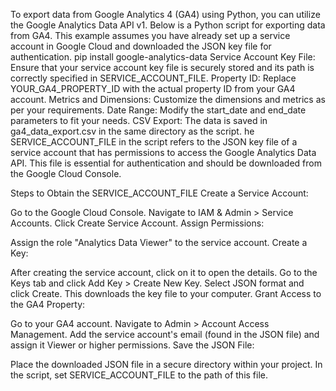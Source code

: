 To export data from Google Analytics 4 (GA4) using Python, you can utilize the Google Analytics Data API v1. Below is a Python script for exporting data from GA4. This example assumes you have already set up a service account in Google Cloud and downloaded the JSON key file for authentication.
pip install google-analytics-data
Service Account Key File: Ensure that your service account key file is securely stored and its path is correctly specified in SERVICE_ACCOUNT_FILE.
Property ID: Replace YOUR_GA4_PROPERTY_ID with the actual property ID from your GA4 account.
Metrics and Dimensions: Customize the dimensions and metrics as per your requirements.
Date Range: Modify the start_date and end_date parameters to fit your needs.
CSV Export: The data is saved in ga4_data_export.csv in the same directory as the script.
he SERVICE_ACCOUNT_FILE in the script refers to the JSON key file of a service account that has permissions to access the Google Analytics Data API. This file is essential for authentication and should be downloaded from the Google Cloud Console.

Steps to Obtain the SERVICE_ACCOUNT_FILE
Create a Service Account:

Go to the Google Cloud Console.
Navigate to IAM & Admin > Service Accounts.
Click Create Service Account.
Assign Permissions:

Assign the role "Analytics Data Viewer" to the service account.
Create a Key:

After creating the service account, click on it to open the details.
Go to the Keys tab and click Add Key > Create New Key.
Select JSON format and click Create. This downloads the key file to your computer.
Grant Access to the GA4 Property:

Go to your GA4 account.
Navigate to Admin > Account Access Management.
Add the service account's email (found in the JSON file) and assign it Viewer or higher permissions.
Save the JSON File:

Place the downloaded JSON file in a secure directory within your project.
In the script, set SERVICE_ACCOUNT_FILE to the path of this file.
